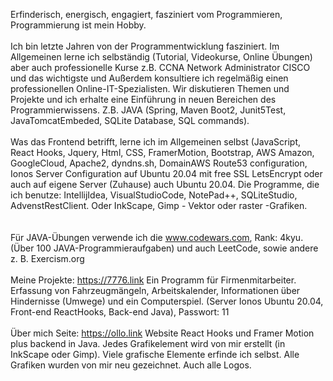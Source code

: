 Erfinderisch, energisch, engagiert, fasziniert vom Programmieren, Programmierung ist mein Hobby.
<br/><br/>
Ich bin letzte Jahren von der Programmentwicklung fasziniert. Im Allgemeinen lerne ich selbständig (Tutorial, Videokurse, Online Übungen) aber auch professionelle Kurse z.B. CCNA Network Administrator CISCO und das wichtigste und Außerdem konsultiere ich regelmäßig einen professionellen Online-IT-Spezialisten. Wir diskutieren Themen und Projekte und ich erhalte eine Einführung in neuen Bereichen des Programmierwissens. Z.B. JAVA (Spring, Maven Boot2, Junit5Test, JavaTomcatEmbeded, SQLite Database, SQL commands). 
<br/><br/>
Was das Frontend betrifft, lerne ich im Allgemeinen selbst (JavaScript, React Hooks, Jquery, Html, CSS, FramerMotion, Bootstrap, AWS Amazon, GoogleCloud, Apache2, dyndns.sh, DomainAWS Route53 configuration, Ionos Server Configuration auf Ubuntu 20.04 mit free SSL LetsEncrypt oder auch auf eigene Server (Zuhause) auch  Ubuntu 20.04. Die Programme, die ich benutze: IntellijIdea, VisualStudioCode, NotePad++, SQLiteStudio, AdvenstRestClient. Oder InkScape, Gimp - Vektor oder raster -Grafiken.  
<br/><br/>
Für JAVA-Übungen verwende ich die www.codewars.com, Rank: 4kyu. (Über 100 JAVA-Programmieraufgaben) und auch LeetCode, sowie andere z. B. Exercism.org
<br/><br/>
Meine Projekte: 
https://7776.link  Ein Programm für Firmenmitarbeiter. Erfassung von Fahrzeugmängeln, Arbeitskalender, Informationen über Hindernisse (Umwege) und ein Computerspiel. (Server Ionos Ubuntu 20.04, Front-end ReactHooks, Back-end Java), Passwort: 11
<br/><br/>
Über mich Seite:
https://ollo.link  Website React Hooks und Framer Motion plus backend in Java.
Jedes Grafikelement wird von mir erstellt (in InkScape oder Gimp). Viele grafische Elemente erfinde ich selbst. Alle Grafiken wurden von mir neu gezeichnet. Auch alle Logos.
